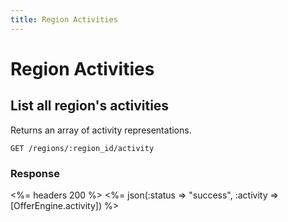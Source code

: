 ```yaml
---
title: Region Activities
---
```


# Region Activities

## List all region's activities
Returns an array of activity representations.

    GET /regions/:region_id/activity

### Response

<%= headers 200 %>
<%= json(:status => "success", :activity => [OfferEngine.activity]) %>

